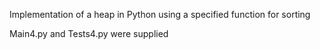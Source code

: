 Implementation of a heap in Python using a specified function for sorting

Main4.py and Tests4.py were supplied